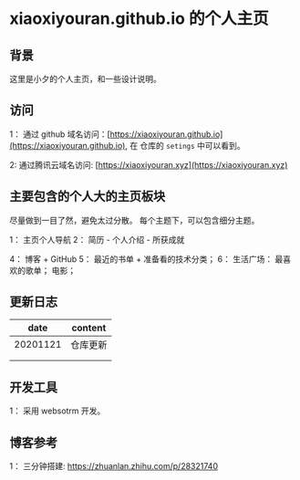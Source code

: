 # xiaoxiyouran.github.io 的个人主页



## 背景

这里是小夕的个人主页，和一些设计说明。 



## 访问

1： 通过 github 域名访问：[https://xiaoxiyouran.github.io](https://xiaoxiyouran.github.io), 在 仓库的 `setings` 中可以看到。 

2:   通过腾讯云域名访问:  [https://xiaoxiyouran.xyz](https://xiaoxiyouran.xyz)


## 主要包含的个人大的主页板块
尽量做到一目了然，避免太过分散。 每个主题下，可以包含细分主题。 


1： 主页个人导航
2： 简历 
        - 个人介绍
        - 所获成就
        
4： 博客 + GitHub 
5： 最近的书单 + 准备看的技术分类； 
6： 生活广场： 最喜欢的歌单； 电影； 







## 更新日志



| date     | content  |
| -------- | -------- |
| 20201121 | 仓库更新 |
|          |          |
|          |          |

## 开发工具
1： 采用 websotrm 开发。 




## 博客参考
1： 三分钟搭建: https://zhuanlan.zhihu.com/p/28321740



